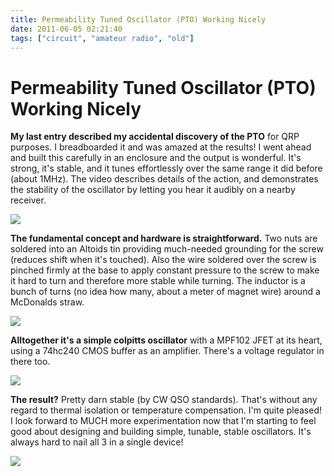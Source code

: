 ```yaml
---
title: Permeability Tuned Oscillator (PTO) Working Nicely
date: 2011-06-05 02:21:40
tags: ["circuit", "amateur radio", "old"]
---
```


# Permeability Tuned Oscillator (PTO) Working Nicely

__My last entry described my accidental discovery of the PTO__ for QRP purposes. I breadboarded it and was amazed at the results! I went ahead and built this carefully in an enclosure and the output is wonderful. It's strong, it's stable, and it tunes effortlessly over the same range it did before (about 1MHz). The video describes details of the action, and demonstrates the stability of the oscillator by letting you hear it audibly on a nearby receiver.

![](https://www.youtube.com/embed/jm3a1OqNFVI)

__The fundamental concept and hardware is straightforward.__ Two nuts are soldered into an Altoids tin providing much-needed grounding for the screw (reduces shift when it's touched). Also the wire soldered over the screw is pinched firmly at the base to apply constant pressure to the screw to make it hard to turn and therefore more stable while turning. The inductor is a bunch of turns (no idea how many, about a meter of magnet wire) around a McDonalds straw.

<div class="text-center img-border">

![](https://swharden.com/static/2011/06/05/DSCN1350.jpg)

</div>

__Alltogether it's a simple colpitts oscillator__ with a MPF102 JFET at its heart, using a 74hc240 CMOS buffer as an amplifier. There's a voltage regulator in there too.

<div class="text-center img-border">

![](https://swharden.com/static/2011/06/05/DSCN1356.jpg)

</div>

__The result?__ Pretty darn stable (by CW QSO standards).  That's without any regard to thermal isolation or temperature compensation. I'm quite pleased!  I look forward to MUCH more experimentation now that I'm starting to feel good about designing and building simple, tunable, stable oscillators. It's always hard to nail all 3 in a single device!

<div class="text-center img-border">

![](https://swharden.com/static/2011/06/05/DSCN1357.jpg)

</div>
